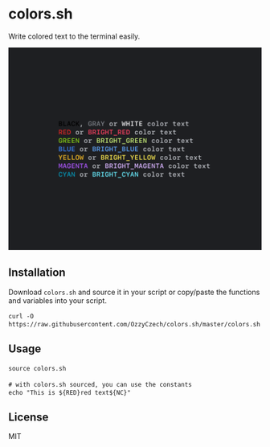 # colors.sh

Write colored text to the terminal easily.

![Color palette](colors.png)

## Installation

Download `colors.sh` and source it in your script or copy/paste the functions and variables into your script.

```shell
curl -O https://raw.githubusercontent.com/OzzyCzech/colors.sh/master/colors.sh
```

## Usage

```shell
source colors.sh

# with colors.sh sourced, you can use the constants
echo "This is ${RED}red text${NC}"
```

## License

MIT